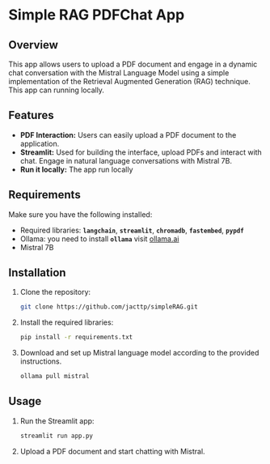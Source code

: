 # Simple RAG PDFChat App

## **Overview**

This app allows users to upload a PDF document and engage in a dynamic chat conversation with the Mistral Language Model using a simple implementation of the Retrieval Augmented Generation (RAG) technique. This app can running locally. 

## **Features**

- **PDF Interaction:** Users can easily upload a PDF document to the application.
- **Streamlit:** Used for building the interface, upload PDFs and interact with chat. Engage in natural language conversations with Mistral 7B.
- **Run it locally:** The app run locally

## **Requirements**

Make sure you have the following installed:

- Required libraries: **`langchain`**, **`streamlit`**, **`chromadb`**, **`fastembed`**, **`pypdf`**
- Ollama: you need to install **`ollama`** visit [ollama.ai](http://ollama.ai)
- Mistral 7B

## **Installation**

1. Clone the repository:
    
    ```bash
    git clone https://github.com/jacttp/simpleRAG.git
    ```
    
2. Install the required libraries:
    
    ```bash
    pip install -r requirements.txt
    ```
    
3. Download and set up Mistral language model according to the provided instructions.
    
    ```bash
    ollama pull mistral
    ```
    

## **Usage**

1. Run the Streamlit app:
    
    ```bash
    streamlit run app.py
    ```
    
2. Upload a PDF document and start chatting with Mistral.